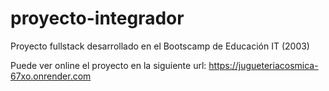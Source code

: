 # proyecto-integrador
Proyecto fullstack desarrollado en el Bootscamp de Educación IT (2003)

Puede ver online el proyecto en la siguiente url: https://jugueteriacosmica-67xo.onrender.com

